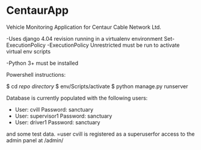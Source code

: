 # CentaurApp
Vehicle Monitoring Application  for Centaur Cable  Network Ltd.

-Uses django 4.04 revision running in a virtualenv environment
Set-ExecutionPolicy -ExecutionPolicy Unrestricted must be run to  activate virtual env scripts

-Python 3+ must be installed



Powershell instructions:

$ cd *repo directory*
$ env/Scripts/activate
$ python manage.py runserver

Database is currently populated with the following users:
* User: cvill Password: sanctuary
* User: supervisor1 Password: sanctuary
* User: driver1 Password: sanctuary

and some test  data.
=user cvill is registered as a superuserfor access to the admin panel at /admin/
